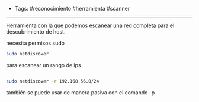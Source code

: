 - Tags: #reconocimiento #herramienta #scanner 
---

Herramienta con la que podemos escanear una red completa para el descubrimiento de host.

necesita permisos sudo

```bash
sudo netdiscover

```

para escanear un rango de ips

```bash

sudo netdiscover -r 192.168.56.0/24

```

también se puede usar de manera pasiva con el comando -p